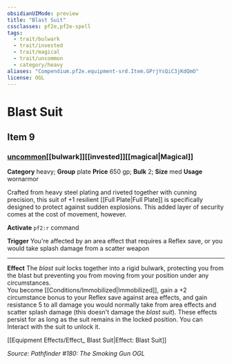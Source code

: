 ```yaml
---
obsidianUIMode: preview
title: "Blast Suit"
cssclasses: pf2e,pf2e-spell
tags:
  - trait/bulwark
  - trait/invested
  - trait/magical
  - trait/uncommon
  - category/heavy
aliases: "Compendium.pf2e.equipment-srd.Item.GPrjYsQiC3jKdQmO"
license: OGL
---
```

# Blast Suit
## Item 9
### [uncommon](uncommon.md "Uncommon Rarity Trait")[[bulwark]][[invested]][[magical|Magical]]

**Category** heavy; **Group** plate
**Price** 650 gp; 
**Bulk** 2; **Size** med
**Usage** wornarmor

Crafted from heavy steel plating and riveted together with cunning precision, this suit of +1 resilient [[Full Plate|Full Plate]] is specifically designed to protect against sudden explosions. This added layer of security comes at the cost of movement, however.

**Activate** `pf2:r` command

**Trigger** You're affected by an area effect that requires a Reflex save, or you would take splash damage from a scatter weapon

* * *

**Effect** The _blast suit_ locks together into a rigid bulwark, protecting you from the blast but preventing you from moving from your position under any circumstances.  
You become [[Conditions/Immobilized|Immobilized]], gain a +2 circumstance bonus to your Reflex save against area effects, and gain resistance 5 to all damage you would normally take from area effects and scatter splash damage (this doesn't damage the _blast suit_). These effects persist for as long as the suit remains in the locked position. You can Interact with the suit to unlock it.

[[Equipment Effects/Effect_ Blast Suit|Effect: Blast Suit]]

*Source: Pathfinder #180: The Smoking Gun*
*OGL*
